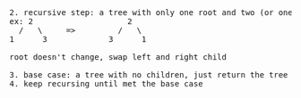 <pre>
2. recursive step: a tree with only one root and two (or one) leaf nodes
ex: 2                    2
  /   \     =>         /   \
1      3             3      1

root doesn't change, swap left and right child

3. base case: a tree with no children, just return the tree
4. keep recursing until met the base case

</pre>